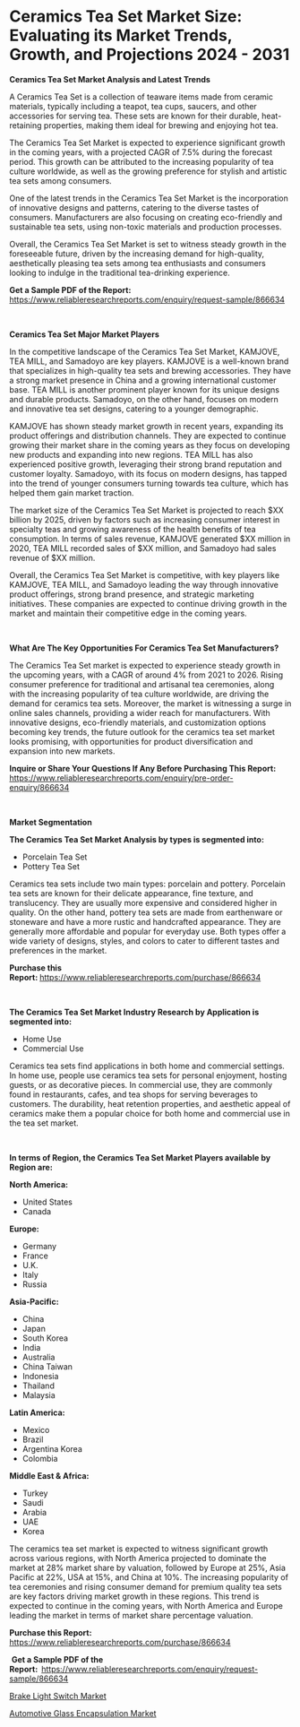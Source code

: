 <p><h1>Ceramics Tea Set Market Size: Evaluating its Market Trends, Growth, and Projections 2024 - 2031</h1></p><p><strong>Ceramics Tea Set Market Analysis and Latest Trends</strong></p>
<p><p>A Ceramics Tea Set is a collection of teaware items made from ceramic materials, typically including a teapot, tea cups, saucers, and other accessories for serving tea. These sets are known for their durable, heat-retaining properties, making them ideal for brewing and enjoying hot tea.</p><p>The Ceramics Tea Set Market is expected to experience significant growth in the coming years, with a projected CAGR of 7.5% during the forecast period. This growth can be attributed to the increasing popularity of tea culture worldwide, as well as the growing preference for stylish and artistic tea sets among consumers.</p><p>One of the latest trends in the Ceramics Tea Set Market is the incorporation of innovative designs and patterns, catering to the diverse tastes of consumers. Manufacturers are also focusing on creating eco-friendly and sustainable tea sets, using non-toxic materials and production processes.</p><p>Overall, the Ceramics Tea Set Market is set to witness steady growth in the foreseeable future, driven by the increasing demand for high-quality, aesthetically pleasing tea sets among tea enthusiasts and consumers looking to indulge in the traditional tea-drinking experience.</p></p>
<p><strong>Get a Sample PDF of the Report:&nbsp;</strong> <a href="https://www.reliableresearchreports.com/enquiry/request-sample/866634">https://www.reliableresearchreports.com/enquiry/request-sample/866634</a></p>
<p>&nbsp;</p>
<p><strong>Ceramics Tea Set Major Market Players</strong></p>
<p><p>In the competitive landscape of the Ceramics Tea Set Market, KAMJOVE, TEA MILL, and Samadoyo are key players. KAMJOVE is a well-known brand that specializes in high-quality tea sets and brewing accessories. They have a strong market presence in China and a growing international customer base. TEA MILL is another prominent player known for its unique designs and durable products. Samadoyo, on the other hand, focuses on modern and innovative tea set designs, catering to a younger demographic.</p><p>KAMJOVE has shown steady market growth in recent years, expanding its product offerings and distribution channels. They are expected to continue growing their market share in the coming years as they focus on developing new products and expanding into new regions. TEA MILL has also experienced positive growth, leveraging their strong brand reputation and customer loyalty. Samadoyo, with its focus on modern designs, has tapped into the trend of younger consumers turning towards tea culture, which has helped them gain market traction.</p><p>The market size of the Ceramics Tea Set Market is projected to reach $XX billion by 2025, driven by factors such as increasing consumer interest in specialty teas and growing awareness of the health benefits of tea consumption. In terms of sales revenue, KAMJOVE generated $XX million in 2020, TEA MILL recorded sales of $XX million, and Samadoyo had sales revenue of $XX million.</p><p>Overall, the Ceramics Tea Set Market is competitive, with key players like KAMJOVE, TEA MILL, and Samadoyo leading the way through innovative product offerings, strong brand presence, and strategic marketing initiatives. These companies are expected to continue driving growth in the market and maintain their competitive edge in the coming years.</p></p>
<p>&nbsp;</p>
<p><strong>What Are The Key Opportunities For Ceramics Tea Set Manufacturers?</strong></p>
<p><p>The Ceramics Tea Set market is expected to experience steady growth in the upcoming years, with a CAGR of around 4% from 2021 to 2026. Rising consumer preference for traditional and artisanal tea ceremonies, along with the increasing popularity of tea culture worldwide, are driving the demand for ceramics tea sets. Moreover, the market is witnessing a surge in online sales channels, providing a wider reach for manufacturers. With innovative designs, eco-friendly materials, and customization options becoming key trends, the future outlook for the ceramics tea set market looks promising, with opportunities for product diversification and expansion into new markets.</p></p>
<p><strong>Inquire or Share Your Questions If Any Before Purchasing This Report:</strong> <a href="https://www.reliableresearchreports.com/enquiry/pre-order-enquiry/866634">https://www.reliableresearchreports.com/enquiry/pre-order-enquiry/866634</a></p>
<p>&nbsp;</p>
<p><strong>Market Segmentation</strong></p>
<p><strong>The Ceramics Tea Set Market Analysis by types is segmented into:</strong></p>
<p><ul><li>Porcelain Tea Set</li><li>Pottery Tea Set</li></ul></p>
<p><p>Ceramics tea sets include two main types: porcelain and pottery. Porcelain tea sets are known for their delicate appearance, fine texture, and translucency. They are usually more expensive and considered higher in quality. On the other hand, pottery tea sets are made from earthenware or stoneware and have a more rustic and handcrafted appearance. They are generally more affordable and popular for everyday use. Both types offer a wide variety of designs, styles, and colors to cater to different tastes and preferences in the market.</p></p>
<p><strong>Purchase this Report:&nbsp;</strong><a href="https://www.reliableresearchreports.com/purchase/866634">https://www.reliableresearchreports.com/purchase/866634</a></p>
<p>&nbsp;</p>
<p><strong>The Ceramics Tea Set Market Industry Research by Application is segmented into:</strong></p>
<p><ul><li>Home Use</li><li>Commercial Use</li></ul></p>
<p><p>Ceramics tea sets find applications in both home and commercial settings. In home use, people use ceramics tea sets for personal enjoyment, hosting guests, or as decorative pieces. In commercial use, they are commonly found in restaurants, cafes, and tea shops for serving beverages to customers. The durability, heat retention properties, and aesthetic appeal of ceramics make them a popular choice for both home and commercial use in the tea set market.</p></p>
<p>&nbsp;</p>
<p><strong>In terms of Region, the Ceramics Tea Set Market Players available by Region are:</strong></p>
<p>
    <p> <strong> North America: </strong>
        <ul>
            <li>United States</li>
            <li>Canada</li>
        </ul>
        </p> 
    <p> <strong> Europe: </strong>
        <ul>
            <li>Germany</li>
            <li>France</li>
            <li>U.K.</li>
            <li>Italy</li>
            <li>Russia</li>
        </ul>
        </p> 
    <p> <strong> Asia-Pacific: </strong>
        <ul>
            <li>China</li>
            <li>Japan</li>
            <li>South Korea</li>
            <li>India</li>
            <li>Australia</li>
            <li>China Taiwan</li>
            <li>Indonesia</li>
            <li>Thailand</li>
            <li>Malaysia</li>
        </ul>
        </p> 
    <p> <strong> Latin America: </strong>
        <ul>
            <li>Mexico</li>
            <li>Brazil</li>
            <li>Argentina Korea</li>
            <li>Colombia</li>
        </ul>
        </p> 
    <p> <strong> Middle East & Africa: </strong>
        <ul>
            <li>Turkey</li>
            <li>Saudi</li>
            <li>Arabia</li>
            <li>UAE</li>
            <li>Korea</li>
        </ul>
    </p>
    </p>
<p><p>The ceramics tea set market is expected to witness significant growth across various regions, with North America projected to dominate the market at 28% market share by valuation, followed by Europe at 25%, Asia Pacific at 22%, USA at 15%, and China at 10%. The increasing popularity of tea ceremonies and rising consumer demand for premium quality tea sets are key factors driving market growth in these regions. This trend is expected to continue in the coming years, with North America and Europe leading the market in terms of market share percentage valuation.</p></p>
<p><strong>Purchase this Report: </strong><a href="https://www.reliableresearchreports.com/purchase/866634">https://www.reliableresearchreports.com/purchase/866634</a></p>
<p>&nbsp;<strong>Get a Sample PDF of the Report:&nbsp;&nbsp;</strong><a href="https://www.reliableresearchreports.com/enquiry/request-sample/866634">https://www.reliableresearchreports.com/enquiry/request-sample/866634</a></p>
<p><strong></strong></p>
<p><p><a href="https://butternut-bug-553.notion.site/Brake-Light-Switch-Market-Size-2024-2031-Global-Industrial-Analysis-Key-Geographical-Regions-Mar-710147a27caf4683903c458dd82af864">Brake Light Switch Market</a></p><p><a href="https://mire-aunt-385.notion.site/Automotive-Glass-Encapsulation-Market-Provides-Detailed-Segmentation-of-this-Market-based-on-Type-A-b7131f76f5f545f2aa4680b12eac4b41">Automotive Glass Encapsulation Market</a></p></p>